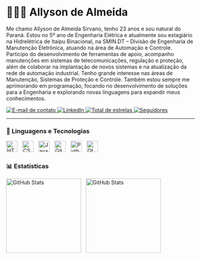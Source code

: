 # 🧑🏻‍💻 Allyson de Almeida 

Me chamo Allyson de Almeida Sirvano, tenho 23 anos e sou natural do Paraná. Estou no 5º ano de Engenharia Elétrica e atualmente sou estagiário na Hidrelétrica de Itaipu Binacional, na SMIN.DT – Divisão de Engenharia de Manutenção Eletrônica, atuando na área de Automação e Controle. Participo do desenvolvimento de ferramentas de apoio, acompanho manutenções em sistemas de telecomunicações, regulação e proteção, além de colaborar na implantação de novos sistemas e na atualização da rede de automação industrial. Tenho grande interesse nas áreas de Manutenção, Sistemas de Proteção e Controle. Também estou sempre me aprimorando em programação, focando no desenvolvimento de soluções para a Engenharia e explorando novas linguagens para expandir meus conhecimentos.
 
<div> 
  <a href = "mailto:allysonalmeida68@gmail.com">
        <img 
            alt = "E-mail de contato"
            title = "E-mail de contato"
            src="https://img.shields.io/badge/-Gmail-%23333?style=for-the-badge&logo=gmail&logoColor=white" 
            target="_blank"
        />
    </a>
  <a href="https://www.linkedin.com/in/allyson-de-almeida-sirvano">
        <img 
            alt = "LinkedIn"
            title = "Me siga no LinkedIn"
            src="https://img.shields.io/badge/-LinkedIn-%230077B5?style=for-the-badge&logo=linkedin&logoColor=white" 
            target="_blank"
        />
    </a> 
  <a href="https://github.com/allysonalmeidaa?tab=repositories&sort=stargazers">
        <img 
            alt="Total de estrelas" 
            title="Total de estrelas GitHub" 
            src="https://custom-icon-badges.demolab.com/github/stars/allysonalmeidaa?color=55960c&style=for-the-badge&labelColor=488207&logo=star&label=estrelas"
        />
    </a>
    <a href="https://github.com/allysonalmeidaa?tab=followers">
        <img 
            alt="Seguidores" 
            title="Me siga no GitHub" 
            src="https://custom-icon-badges.demolab.com/github/followers/allysonalmeidaa?color=236ad3&labelColor=1155ba&style=for-the-badge&logo=github&label=Seguidores&logoColor=white"
        />
    </a>
  
</div>

---

### 🤖 Linguagens e Tecnologias

<img 
    align="left" 
    alt="HTML"
    title="HTML" 
    width="30px" 
    style="padding-right: 10px;" 
    src="https://cdn.jsdelivr.net/gh/devicons/devicon@latest/icons/html5/html5-original.svg" 
/>
<img 
    align="left" 
    alt="CSS" 
    title="CSS"
    width="30px" 
    style="padding-right: 10px;" 
    src="https://cdn.jsdelivr.net/gh/devicons/devicon@latest/icons/css3/css3-original.svg" 
/>
<img 
    align="left" 
    alt="JavaScript" 
    title="JavaScript"
    width="30px" 
    style="padding-right: 10px;" 
    src="https://cdn.jsdelivr.net/gh/devicons/devicon@latest/icons/javascript/javascript-original.svg" 
/>
<img 
    align="left" 
    alt="Git" 
    title="Git"
    width="30px" 
    style="padding-right: 10px;" 
    src="https://cdn.jsdelivr.net/gh/devicons/devicon@latest/icons/git/git-original.svg" 
/>
<img 
    align="left" 
    alt="Python" 
    title="Python"
    width="30px" 
    style="padding-right: 10px;" 
    src="https://cdn.jsdelivr.net/gh/devicons/devicon@latest/icons/python/python-original.svg" 
/>
<img 
    align="left" 
    alt="Qt" 
    title="Qt"
    width="30px" 
    style="padding-right: 10px;" 
    src="https://cdn.jsdelivr.net/gh/devicons/devicon@latest/icons/qt/qt-original.svg"           
/>
<br/>
<br/>
  
### 📊 Estatísticas

<p>
  <img 
    align="left" 
    alt="GitHub Stats" 
    height="200" 
    style="padding-right: 10px;" 
    src="https://github-readme-stats.vercel.app/api?username=allysonalmeidaa&show_icons=true&theme=dark&include_all_commits=true&locale=pt-br" 
  />

<img 
      align="left" 
      alt="GitHub Stats" 
      height="200" 
      src="https://github-readme-stats.vercel.app/api/top-langs/?username=allysonalmeidaa&theme=dark&layout=compact&custom_title=Tecnologias&langs_count=9" 
  />

</p>
